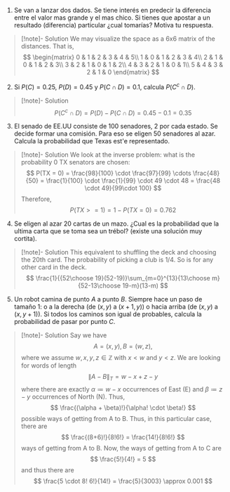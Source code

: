 1. Se van a lanzar dos dados. Se tiene interés en predecir la diferencia entre
el valor mas grande y el mas chico. Si tienes que apostar a un resultado
(diferencia) particular ¿cual tomarías? Motiva tu respuesta.

> [!note]- Solution
> We may visualize the space as a 6x6 matrix of the distances. That is,
>$$
 \begin{matrix}
 0 & 1 & 2 & 3 & 4 & 5\\
 1 & 0 & 1 & 2 & 3 & 4\\
 2 & 1 & 0 & 1 & 2 & 3\\
 3 & 2 & 1 & 0 & 1 & 2\\
 4 & 3 & 2 & 1 & 0 & 1\\
 5 & 4 & 3 & 2 & 1 & 0
 \end{matrix}
>$$


2. Si $P(C) = 0.25$, $P(D) = 0.45$ y $P(C \cap D) = 0.1$, calcula $P(C^c \cap D)$. 

> [!note]- Solution
>$$
  P(C^c\cap D) = P(D) - P(C\cap D) = 0.45 - 0.1 = 0.35
>$$


3. El senado de EE.UU consiste de 100 senadores, 2 por cada estado. Se decide formar una comisión. Para eso se eligen 50 senadores al azar. Calcula la probabilidad que Texas est'e representado.

> [!note]- Solution
> We look at the inverse problem: what is the probability 0 TX senators are chosen:
>$$
 P(TX = 0) = \frac{98}{100} \cdot \frac{97}{99} \cdots \frac{48}{50} = \frac{1}{100} \cdot \frac{1}{99} \cdot 49 \cdot 48 = \frac{48 \cdot 49}{99\cdot 100}
>$$
> Therefore,
>$$
  P(TX >= 1) = 1 - P(TX = 0) = 0.762 
>$$


4. Se eligen al azar 20 cartas de un mazo. ¿Cual es la probabilidad que la ultima carta que se toma sea un trébol? (existe una solución muy cortita).

> [!note]- Solution
> This equivalent to shuffling the deck and choosing the 20th card. The probability of picking a club is 1/4. So is for any other card in the deck.
>$$
 \frac{1}{{52\choose 19}(52-19)}\sum_{m=0}^{13}{13\choose m}{52-13\choose 19-m}(13-m)
>$$

5. Un robot camina de punto $A$ a punto $B$. Siempre hace un paso de tamaño
1: o a la derecha (de $(x, y)$ a ($x+1, y)$) o hacia arriba (de $(x, y)$ a $(x, y+1)$). Si todos los caminos son igual de probables, calcula la probabilidad de pasar por punto $C$.

> [!note]- Solution
> Say we have 
>$$
 A = (x,y), B = (w,z),
>$$
>where we assume $w, x, y,z\in \mathbb{Z}$ with $x < w$ and $y < z$. We are looking for words of length
>$$
 \lVert A - B\rVert_{T} = w-x+z-y
>$$
> where there are exactly $\alpha \coloneqq w-x$ occurrences of East (E) and $\beta \coloneqq z-y$ occurrences of North (N). Thus,
>$$
 \frac{(\alpha + \beta)!}{\alpha! \cdot \beta!}
>$$
>possible ways of getting from A to B. Thus, in this particular case, there are
>$$
 \frac{(8+6)!}{8!6!} = \frac{14!}{8!6!}
>$$
>ways of getting from A to B. Now, the ways of getting from A to C are 
>$$
 \frac{5!}{4!} = 5
>$$
>and thus there are 
>$$
 \frac{5 \cdot 8! 6!}{14!} = \frac{5}{3003} \approx 0.001
>$$
